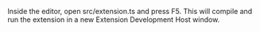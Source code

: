 Inside the editor, open src/extension.ts and press F5. This will compile and run the extension in a new Extension Development Host window.
